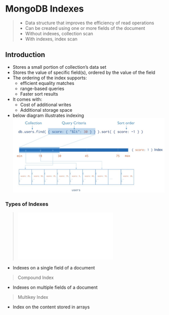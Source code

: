 # MongoDB Indexes

> - Data structure that improves the efficiency of read operations
> - Can be created using one or more fields of the document
> - Without indexes, collection scan
> - With indexes, index scan

## Introduction
- Stores a small portion of collection’s data set
- Stores the value of specific field(s), ordered by the value of the field
- The ordering of the index supports:
  - efficient equality matches
  - range-based queries
  - Faster sort results
- It comes with:
  - Cost of additional writes
  - Additional storage space
- below diagram illustrates indexing    
![Example](mongoIndex.JPG)

### Types of Indexes
> ![single Field Index](single-field-index.md)
  - Indexes on a single field of a document
> Compound Index
  - Indexes on multiple fields of a document
> Multikey Index
  - Index on the content stored in arrays

